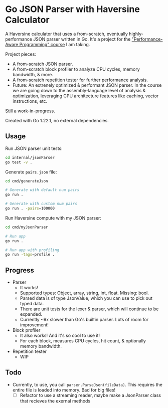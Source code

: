# Go JSON Parser with Haversine Calculator

A Haversine calculator that uses a from-scratch, eventually highly-performance JSON parser written in Go. It's a project for the ["Performance-Aware Programming" course](https://www.computerenhance.com/) I am taking.

Project pieces:

- A from-scratch JSON parser.
- A from-scratch block profiler to analyze CPU cycles, memory bandwidth, & more.
- A from-scratch repetition tester for further performance analysis.
- Future: An extrenely optimized & performant JSON parser. In the course we are going down to the assembly-language level of analysis & optimization, leveraging CPU architecture features like caching, vector instructions, etc.

Still a work-in-progress.

Created with Go 1.22.1, no external dependencies.

## Usage

Run JSON parser unit tests:

```sh
cd internal/jsonParser
go test -v .
```

Generate `pairs.json` file:
```sh
cd cmd/generateJson

# Generate with default num pairs
go run .

# Generate with custom num pairs
go run . -pairs=100000
```

Run Haversine compute with my JSON parser:
```sh
cd cmd/myJsonParser

# Run app
go run .

# Run app with profiling
go run -tags=profile .
```


## Progress

- Parser
	- It works!
	- Supported types: Object, array, string, int, float. Missing: bool.
	- Parsed data is of type JsonValue, which you can use to pick out typed data.
	- There are unit tests for the lexer & parser, which will continue to be expanded.
	- Currently ~9x slower than Go's builtin parser. Lots of room for improvement!
- Block profiler
	- It also works! And it's so cool to use it!
	- For each block, measures CPU cycles, hit count, & optionally memory bandwidth.
- Repetition tester
	- WIP

## Todo

- Currently, to use, you call `parser.ParseJson(fileData)`. This requires the entire file is loaded into memory. Bad for big files!
	- [ ] Refactor to use a streaming reader, maybe make a JsonParser class that recieves the exernal methods
